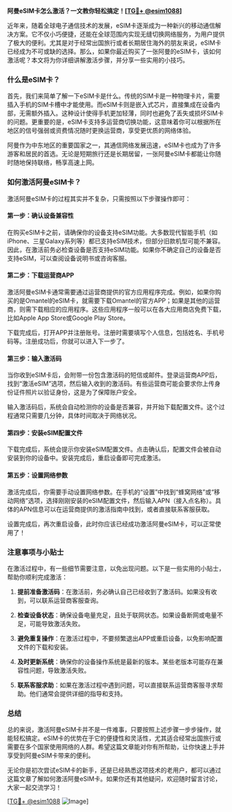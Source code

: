 **阿曼eSIM卡怎么激活？一文教你轻松搞定！[[TG💪+ @esim1088](https://t.me/s/esim1088)]**

近年来，随着全球电子通信技术的发展，eSIM卡逐渐成为一种新兴的移动通信解决方案。它不仅小巧便捷，还能在全球范围内实现无缝切换网络服务，为用户提供了极大的便利。尤其是对于经常出国旅行或者长期居住海外的朋友来说，eSIM卡已经成为不可或缺的选择。那么，如果你最近购买了一张阿曼的eSIM卡，该如何激活呢？本文将为你详细讲解激活步骤，并分享一些实用的小技巧。

### 什么是eSIM卡？

首先，我们来简单了解一下eSIM卡是什么。传统的SIM卡是一种物理卡片，需要插入手机的SIM卡槽中才能使用。而eSIM卡则是嵌入式芯片，直接集成在设备内部，无需额外插入。这种设计使得手机更加轻薄，同时也避免了丢失或损坏SIM卡的问题。更重要的是，eSIM卡支持多运营商切换功能，这意味着你可以根据所在地区的信号强弱或资费情况随时更换运营商，享受更优质的网络体验。

阿曼作为中东地区的重要国家之一，其通信网络发展迅速，eSIM卡也成为了许多游客和居民的首选。无论是短期旅行还是长期居留，一张阿曼eSIM卡都能让你随时随地保持联络，畅享高速上网。

### 如何激活阿曼eSIM卡？

激活阿曼eSIM卡的过程其实并不复杂，只需按照以下步骤操作即可：

#### 第一步：确认设备兼容性

在购买eSIM卡之前，请确保你的设备支持eSIM功能。大多数现代智能手机（如iPhone、三星Galaxy系列等）都已支持eSIM技术，但部分旧款机型可能不兼容。因此，在激活前务必检查设备是否支持eSIM功能。如果你不确定自己的设备是否支持eSIM，可以查阅设备说明书或咨询客服。

#### 第二步：下载运营商APP

激活阿曼eSIM卡通常需要通过运营商提供的官方应用程序完成。例如，如果你购买的是Omantel的eSIM卡，就需要下载Omantel的官方APP；如果是其他的运营商，则需下载相应的应用程序。这些应用程序一般可以在各大应用商店免费下载，比如Apple App Store或Google Play Store。

下载完成后，打开APP并注册账号。注册时需要填写个人信息，包括姓名、手机号码等。注册成功后，你就可以进入下一步了。

#### 第三步：输入激活码

当你收到eSIM卡后，会附带一份包含激活码的短信或邮件。登录运营商APP后，找到“激活eSIM”选项，然后输入收到的激活码。有些运营商可能会要求你上传身份证件照片以验证身份，这是为了保障账户安全。

输入激活码后，系统会自动检测你的设备是否兼容，并开始下载配置文件。这个过程通常只需要几分钟，具体时间取决于网络状况。

#### 第四步：安装eSIM配置文件

下载完成后，系统会提示你安装eSIM配置文件。点击确认后，配置文件会被自动安装到你的设备中。安装完成后，重启设备即可完成激活。

#### 第五步：设置网络参数

激活完成后，你需要手动设置网络参数。在手机的“设置”中找到“蜂窝网络”或“移动网络”选项，选择刚刚安装的eSIM配置文件，然后输入APN（接入点名称）。具体的APN信息可以在运营商提供的激活指南中找到，或者直接联系客服获取。

设置完成后，再次重启设备，此时你应该已经成功激活阿曼eSIM卡，可以正常使用了！

### 注意事项与小贴士

在激活过程中，有一些细节需要注意，以免出现问题。以下是一些实用的小贴士，帮助你顺利完成激活：

1. **提前准备激活码**：在激活前，务必确认自己已经收到了激活码。如果没有收到，可以联系运营商客服查询。
   
2. **检查设备状态**：确保设备电量充足，且处于联网状态。如果设备断网或电量不足，可能导致激活失败。

3. **避免重复操作**：在激活过程中，不要频繁退出APP或重启设备，以免影响配置文件的下载和安装。

4. **及时更新系统**：确保你的设备操作系统是最新的版本。某些老版本可能存在兼容性问题，导致激活失败。

5. **联系客服求助**：如果在激活过程中遇到问题，可以直接联系运营商客服寻求帮助。他们通常会提供详细的指导和支持。

### 总结

总的来说，激活阿曼eSIM卡并不是一件难事，只要按照上述步骤一步步操作，就能轻松搞定。eSIM卡的优势在于它的便捷性和灵活性，尤其适合经常出国旅行或需要在多个国家使用网络的人群。希望这篇文章能对你有所帮助，让你快速上手并享受到阿曼eSIM卡带来的便利。

无论你是初次尝试eSIM卡的新手，还是已经熟悉这项技术的老用户，都可以通过这篇文章了解如何激活阿曼eSIM卡。如果你还有其他疑问，欢迎随时留言讨论，大家一起交流学习！

[[TG💪+ @esim1088](https://t.me/s/esim1088) ![Image](https://i.postimg.cc/4NQfJmqS/Snipaste-2025-05-13-00-14-12.png)]